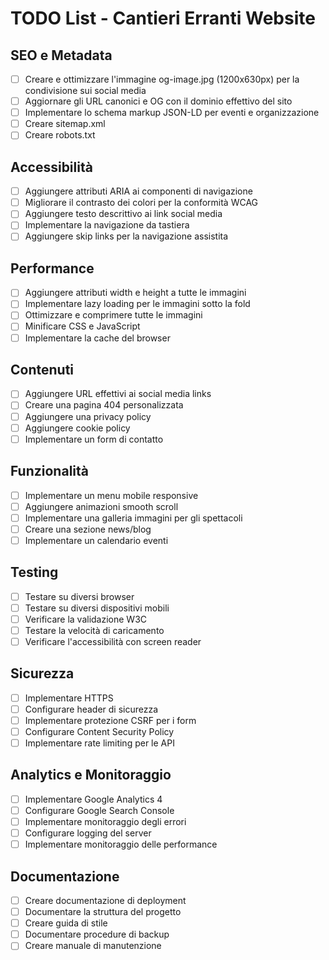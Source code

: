 # TODO List - Cantieri Erranti Website

## SEO e Metadata
- [ ] Creare e ottimizzare l'immagine og-image.jpg (1200x630px) per la condivisione sui social media
- [ ] Aggiornare gli URL canonici e OG con il dominio effettivo del sito
- [ ] Implementare lo schema markup JSON-LD per eventi e organizzazione
- [ ] Creare sitemap.xml
- [ ] Creare robots.txt

## Accessibilità
- [ ] Aggiungere attributi ARIA ai componenti di navigazione
- [ ] Migliorare il contrasto dei colori per la conformità WCAG
- [ ] Aggiungere testo descrittivo ai link social media
- [ ] Implementare la navigazione da tastiera
- [ ] Aggiungere skip links per la navigazione assistita

## Performance
- [ ] Aggiungere attributi width e height a tutte le immagini
- [ ] Implementare lazy loading per le immagini sotto la fold
- [ ] Ottimizzare e comprimere tutte le immagini
- [ ] Minificare CSS e JavaScript
- [ ] Implementare la cache del browser

## Contenuti
- [ ] Aggiungere URL effettivi ai social media links
- [ ] Creare una pagina 404 personalizzata
- [ ] Aggiungere una privacy policy
- [ ] Aggiungere cookie policy
- [ ] Implementare un form di contatto

## Funzionalità
- [ ] Implementare un menu mobile responsive
- [ ] Aggiungere animazioni smooth scroll
- [ ] Implementare una galleria immagini per gli spettacoli
- [ ] Creare una sezione news/blog
- [ ] Implementare un calendario eventi

## Testing
- [ ] Testare su diversi browser
- [ ] Testare su diversi dispositivi mobili
- [ ] Verificare la validazione W3C
- [ ] Testare la velocità di caricamento
- [ ] Verificare l'accessibilità con screen reader

## Sicurezza
- [ ] Implementare HTTPS
- [ ] Configurare header di sicurezza
- [ ] Implementare protezione CSRF per i form
- [ ] Configurare Content Security Policy
- [ ] Implementare rate limiting per le API

## Analytics e Monitoraggio
- [ ] Implementare Google Analytics 4
- [ ] Configurare Google Search Console
- [ ] Implementare monitoraggio degli errori
- [ ] Configurare logging del server
- [ ] Implementare monitoraggio delle performance

## Documentazione
- [ ] Creare documentazione di deployment
- [ ] Documentare la struttura del progetto
- [ ] Creare guida di stile
- [ ] Documentare procedure di backup
- [ ] Creare manuale di manutenzione 